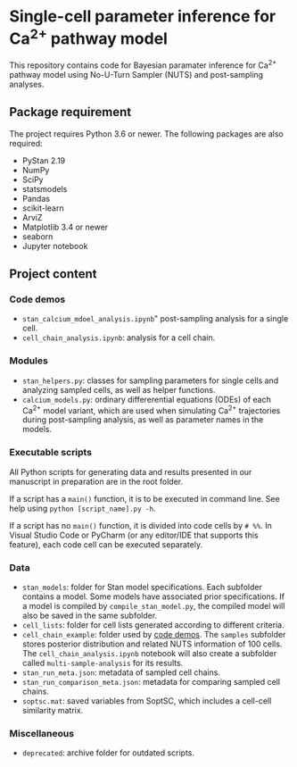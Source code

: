 # Single-cell parameter inference for Ca<sup>2+</sup> pathway model

This repository contains code for Bayesian paramater inference for
Ca<sup>2+</sup> pathway model using No-U-Turn Sampler (NUTS) and post-sampling
analyses.

## Package requirement
The project requires Python 3.6 or newer. The following packages are also
required:
- PyStan 2.19
- NumPy
- SciPy
- statsmodels
- Pandas
- scikit-learn
- ArviZ
- Matplotlib 3.4 or newer
- seaborn
- Jupyter notebook

## Project content
### Code demos
- `stan_calcium_mdoel_analysis.ipynb`" post-sampling analysis for a single
cell.
- `cell_chain_analysis.ipynb`: analysis for a cell chain.

### Modules
- `stan_helpers.py`: classes for sampling parameters for single cells and
analyzing sampled cells, as well as helper functions.
- `calcium_models.py`: ordinary differerential equations (ODEs) of each
Ca<sup>2+</sup> model variant, which are used when simulating Ca<sup>2+</sup>
trajectories during post-sampling analysis, as well as parameter names in the
models.

### Executable scripts
All Python scripts for generating data and results presented in our manuscript
in preparation are in the root folder.

If a script has a `main()` function, it is to be executed in command line. See
help using `python [script_name].py -h`.

If a script has no `main()` function, it is divided into code cells by `# %%`.
In Visual Studio Code or PyCharm (or any editor/IDE that supports this
feature), each code cell can be executed separately.

### Data
- `stan_models`: folder for Stan model specifications. Each subfolder contains
a model. Some models have associated prior specifications. If a model is
compiled by `compile_stan_model.py`, the compiled model will also be saved in
the same subfolder.
- `cell_lists`: folder for cell lists generated according to different
criteria.
- `cell_chain_example`: folder used by [code demos](#code-demos). The `samples`
subfolder stores posterior distribution and related NUTS information of 100
cells. The `cell_chain_analysis.ipynb` notebook will also create a subfolder
called `multi-sample-analysis` for its results.
- `stan_run_meta.json`: metadata of sampled cell chains.
- `stan_run_comparison_meta.json`: metadata for comparing sampled cell chains.
- `soptsc.mat`: saved variables from SoptSC, which includes a cell-cell
similarity matrix.

### Miscellaneous
- `deprecated`: archive folder for outdated scripts.
